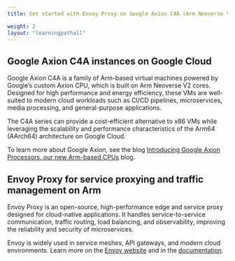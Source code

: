 ```yaml
---
title: Get started with Envoy Proxy on Google Axion C4A (Arm Neoverse V2)

weight: 2
layout: "learningpathall"
---
```


## Google Axion C4A instances on Google Cloud

Google Axion C4A is a family of Arm-based virtual machines powered by Google’s custom Axion CPU, which is built on Arm Neoverse V2 cores. Designed for high performance and energy efficiency, these VMs are well-suited to modern cloud workloads such as CI/CD pipelines, microservices, media processing, and general-purpose applications.

The C4A series can provide a cost-efficient alternative to x86 VMs while leveraging the scalability and performance characteristics of the Arm64 (AArch64) architecture on Google Cloud.

To learn more about Google Axion, see the blog [Introducing Google Axion Processors, our new Arm-based CPUs](https://cloud.google.com/blog/products/compute/introducing-googles-new-arm-based-cpu) blog.

## Envoy Proxy for service proxying and traffic management on Arm

Envoy Proxy is an open-source, high-performance edge and service proxy designed for cloud-native applications. It handles service-to-service communication, traffic routing, load balancing, and observability, improving the reliability and security of microservices.

Envoy is widely used in service meshes, API gateways, and modern cloud environments. Learn more on the [Envoy website](https://www.envoyproxy.io/) and in the [documentation](https://www.envoyproxy.io/docs/envoy/latest/).
